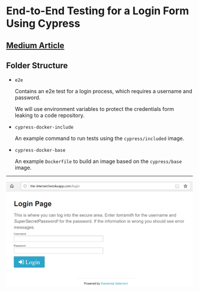 # End-to-End Testing for a Login Form Using Cypress

## [Medium Article]()

## Folder Structure

- `e2e`

  Contains an e2e test for a login process, which requires a username and password.

  We will use environment variables to protect the credentials form leaking to a code repository.

- `cypress-docker-include`

  An example command to run tests using the `cypress/included` image.

- `cypress-docker-base`

  An example `Dockerfile` to build an image based on the `cypress/base` image.

---

![login form](./login-form.png)
